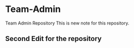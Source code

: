 # Team-Admin
Team Admin Repository
This is new note for this repository.


## Second Edit for the repository 
